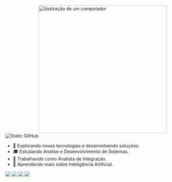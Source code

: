 <img src="https://raw.githubusercontent.com/MicaelliMedeiros/micaellimedeiros/master/image/computer-illustration.png" alt="ilustração de um computador" min-width="400px" max-width="400px" width="400px" align="right">

<img src="https://img.shields.io/static/v1?label=Sobre&message=mim&color=efd4f8&style=for-the-badge&logo=GitHub" alt="Static GitHub">

- 🤔 Explorando novas tecnologias e desenvolvendo soluções.
- 🎓 Estudando Analise e Desenvolvimento de Sistemas.
- 💼 Trabalhando como Analista de Integração.
- 🌱 Aprendendo mais sobre Inteligência Artificial.

<div>
  <img src="https://img.shields.io/badge/JavaScript-323330?style=flat&logo=javascript&logoColor=F7DF1E"/>
  <img src="https://img.shields.io/badge/Python-FFD43B?style=flat&logo=python&logoColor=blue"/>
  <img src="https://img.shields.io/badge/MySQL-005C84?style=flat&logo=mysql&logoColor=white"/>
  <img src="https://img.shields.io/badge/Git-E34F26?style=flat&logo=git&logoColor=white"/>
</div>
